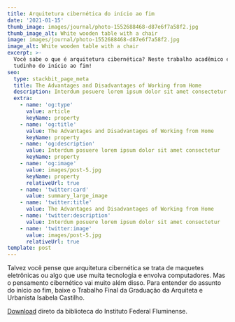 ```yaml
---
title: Arquitetura cibernética do início ao fim
date: '2021-01-15'
thumb_image: images/journal/photo-1552688468-d87e6f7a58f2.jpg
thumb_image_alt: White wooden table with a chair
image: images/journal/photo-1552688468-d87e6f7a58f2.jpg
image_alt: White wooden table with a chair
excerpt: >-
  Você sabe o que é arquitetura cibernética? Neste trabalho acadêmico explicamos
  tudinho do início ao fim!
seo:
  type: stackbit_page_meta
  title: The Advantages and Disadvantages of Working from Home
  description: Interdum posuere lorem ipsum dolor sit amet consectetur
  extra:
    - name: 'og:type'
      value: article
      keyName: property
    - name: 'og:title'
      value: The Advantages and Disadvantages of Working from Home
      keyName: property
    - name: 'og:description'
      value: Interdum posuere lorem ipsum dolor sit amet consectetur
      keyName: property
    - name: 'og:image'
      value: images/post-5.jpg
      keyName: property
      relativeUrl: true
    - name: 'twitter:card'
      value: summary_large_image
    - name: 'twitter:title'
      value: The Advantages and Disadvantages of Working from Home
    - name: 'twitter:description'
      value: Interdum posuere lorem ipsum dolor sit amet consectetur
    - name: 'twitter:image'
      value: images/post-5.jpg
      relativeUrl: true
template: post
---
```

Talvez você pense que arquitetura cibernética se trata de maquetes eletrônicas ou algo que use muita tecnologia e envolva computadores. Mas o pensamento cibernético vai muito além disso. Para entender do assunto do início ao fim, baixe o Trabalho Final da Graduação da Arquiteta e Urbanista Isabela Castilho.

[Download](http://bd.centro.iff.edu.br/handle/123456789/2309) direto da biblioteca do Instituto Federal Fluminense.
